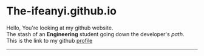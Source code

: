 # The-ifeanyi.github.io
Hello, You're looking at my github website. \
The stash of an **Engineering** student going down the developer's *path*. \
This is the link to my github [profile](https://github.com/The-Ifeanyi)

---

